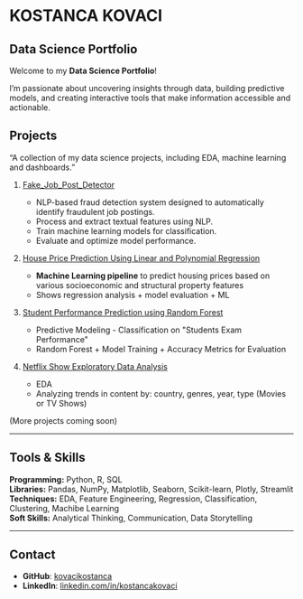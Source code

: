 # KOSTANCA KOVACI 
## Data Science Portfolio

Welcome to my **Data Science Portfolio**!  

I’m passionate about uncovering insights through data, building predictive models, and creating interactive tools that make information accessible and actionable.

## Projects

“A collection of my data science projects, including EDA, machine learning and dashboards.”

1. [Fake_Job_Post_Detector](./Fake_Job_Post_Detector/README.md)  
   - NLP-based fraud detection system designed to automatically identify fraudulent job postings.  
   - Process and extract textual features using NLP.
   - Train machine learning models for classification.
   - Evaluate and optimize model performance.

2. [House Price Prediction Using Linear and Polynomial Regression](./house-price-prediction/README.md)
   - **Machine Learning pipeline** to predict housing prices based on various socioeconomic and structural property features
   - Shows regression analysis + model evaluation + ML
  
3. [Student Performance Prediction using Random Forest](./Student_Performance_using_RandomForest/README.md)
   -  Predictive Modeling - Classification on "Students Exam Performance"
   -  Random Forest + Model Training + Accuracy Metrics for Evaluation

4. [Netflix Show Exploratory Data Analysis](./Netflix-Show-EDA/README.md)
   - EDA
   - Analyzing trends in content by: country, genres, year, type (Movies or TV Shows)
  

(More projects coming soon)

---

## Tools & Skills  
**Programming:** Python, R, SQL  
**Libraries:** Pandas, NumPy, Matplotlib, Seaborn, Scikit-learn, Plotly, Streamlit  
**Techniques:** EDA, Feature Engineering, Regression, Classification, Clustering, Machibe Learning  
**Soft Skills:** Analytical Thinking, Communication, Data Storytelling  

---

## Contact  
- **GitHub**: [kovacikostanca](https://github.com/kovacikostanca)
- **LinkedIn**: [linkedin.com/in/kostancakovaci](https://linkedin.com/in/kostanca-kovaci)  
